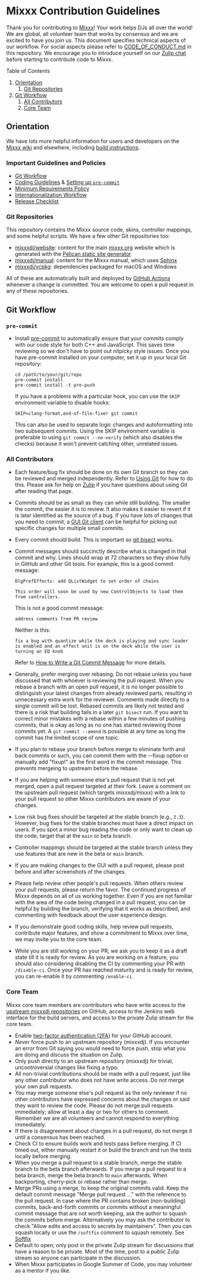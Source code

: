 # Mixxx Contribution Guidelines

Thank you for contributing to [Mixxx](https://mixxx.org/)! Your work helps DJs all over the world! We are global, all volunteer team that works by consensus and we are excited to have you join us. This document specifies technical aspects of our workflow. For social aspects please refer to [CODE_OF_CONDUCT.md](https://github.com/mixxxdj/mixxx/blob/main/CODE_OF_CONDUCT.md) in this repository. We encourage you to introduce yourself on our [Zulip chat](https://mixxx.zulipchat.com/) before starting to contribute code to Mixxx.

Table of Contents

1. [Orientation](#orientation)
   1. [Git Repositories](#git-repositories)
2. [Git Workflow](#git-workflow)
   1. [All Contributors](#all-contributors)
   2. [Core Team](#core-team)

## Orientation

We have lots more helpful information for users and developers on the [Mixxx wiki](https://github.com/mixxxdj/mixxx/wiki) and elsewhere, including [build instructions](https://github.com/mixxxdj/mixxx/wiki#compile-mixxx-from-source-code).

### Important Guidelines and Policies

* [Git Workflow](#git-workflow)
* [Coding Guidelines](https://github.com/mixxxdj/mixxx/wiki/Coding-Guidelines) & [Setting up `pre-commit`](#pre-commit)
* [Minimum Requirements Policy](https://github.com/mixxxdj/mixxx/wiki/Coding-Guidelines)
* [Internationalization Workflow](https://github.com/mixxxdj/mixxx/wiki/Internationalization)
* [Release Checklist](https://github.com/mixxxdj/mixxx/wiki/Release-Checklist-2.5.0)

### Git Repositories

This repository contains the Mixxx source code, skins, controller mappings, and some helpful scripts. We have a few other Git repositories too:

* [mixxxdj/website](https://github.com/mixxxdj/website): content for the main [mixxx.org](https://mixxx.org/) website which is generated with the [Pelican static site generator](https://getpelican.com/)
* [mixxxdj/manual](https://github.com/mixxxdj/manual): content for the Mixxx manual, which uses [Sphinx](https://www.sphinx-doc.org/)
* [mixxxdj/vcpkg](https://github.com/mixxxdj/vcpkg): dependencies packaged for macOS and Windows

All of these are automatically built and deployed by [GitHub Actions](https://github.com/features/actions) whenever a change is committed. You are welcome to open a pull request in any of these repositories.

## Git Workflow

### `pre-commit`

* Install [pre-commit](https://pre-commit.com/#install) to automatically ensure that your commits comply with our code style for both C++ and JavaScript. This saves time reviewing so we don't have to point out nitpicky style issues. Once you have pre-commit installed on your computer, set it up in your local Git repository:

      cd /path/to/your/git/repo
      pre-commit install
      pre-commit install -t pre-push

  If you have a problems with a particular hook, you can use the `SKIP` environment variable to disable hooks:

      SKIP=clang-format,end-of-file-fixer git commit

  This can also be used to separate logic changes and autoformatting into two subsequent commits. Using the SKIP environment variable is preferable to using `git commit --no-verify` (which also disables the checks) because it won't prevent catching other, unrelated issues.

### All Contributors

* Each feature/bug fix should be done on its own Git branch so they can be reviewed and merged independently. Refer to [Using Git](https://github.com/mixxxdj/mixxx/wiki/using-git) for how to do this. Please ask for help on [Zulip](https://mixxx.zulipchat.com/) if you have questions about using Git after reading that page.
* Commits should be as small as they can while still building. The smaller the commit, the easier it is to review. It also makes it easier to revert if it is later identified as the source of a bug. If you have lots of changes that you need to commit, a [GUI Git client](https://git-scm.com/downloads/guis) can be helpful for picking out specific changes for multiple small commits.
* Every commit should build. This is important so [git bisect](https://git-scm.com/book/en/v2/Git-Tools-Debugging-with-Git#_binary_search) works.
* Commit messages should succinctly describe what is changed in that commit and why. Lines should wrap at 72 characters so they show fully in GitHub and other Git tools. For example, this is a good commit message:

      DlgPrefEffects: add QListWidget to set order of chains

      This order will soon be used by new ControlObjects to load them
      from controllers.

  This is not a good commit message:

      address comments from PR review

  Neither is this:

      fix a bug with quantize while the deck is playing and sync leader is enabled and an effect unit is on the deck while the user is turning an EQ knob

  Refer to [How to Write a Git Commit Message](https://chris.beams.io/posts/git-commit/) for more details.

* Generally, prefer merging over rebasing. Do not rebase unless you have discussed that with whoever is reviewing the pull request. When you rebase a branch with an open pull request, it is no longer possible to distinguish your latest changes from already reviewed parts, resulting in unnecessary extra work for the reviewer. Comments made directly to a single commit will be lost. Rebased commits are likely not tested and there is a risk that building fails in a later `git bisect` run. If you want to correct minor mistakes with a rebase within a few minutes of pushing commits, that is okay as long as no one has started reviewing those commits yet. A `git commit --amend` is possible at any time as long the commit has the limited scope of one topic.
* If you plan to rebase your branch before merge to eliminate forth and back commits or such, you can commit them with the --fixup option or manually add "fixup!" as the first word in the commit message. This prevents mergeing to upstream before the rebase.
* If you are helping with someone else's pull request that is not yet merged, open a pull request targeted at their fork. Leave a comment on the upstream pull request (which targets mixxxdj/mixxx) with a link to your pull request so other Mixxx contributors are aware of your changes.
* Low risk bug fixes should be targeted at the stable branch (e.g., `2.3`). However, bug fixes for the stable branches must have a direct impact on users. If you spot a minor bug reading the code or only want to clean up the code, target that at the `main` or beta branch.
* Controller mappings should be targeted at the stable branch unless they use features that are new in the beta or `main` branch.
* If you are making changes to the GUI with a pull request, please post before and after screenshots of the changes.
* Please help review other people's pull requests. When others review your pull requests, please return the favor. The continued progress of Mixxx depends on all of us working together. Even if you are not familiar with the area of the code being changed in a pull request, you can be helpful by building the branch, verifying that it works as described, and commenting with feedback about the user experience design.
* If you demonstrate good coding skills, help review pull requests, contribute major features, and show a commitment to Mixxx over time, we may invite you to the core team.
* While you are still working on your PR, we ask you to keep it as a draft state till it is ready for review. As you are working on a feature, you should also considering disabling the CI by commenting your PR with `/disable-ci`. Once your PR has reached maturity and is ready for review, you can re-enable it by commenting `/enable-ci`.

### Core Team

Mixxx core team members are contributors who have write access to the [upstream mixxxdj repositories](https://github.com/mixxxdj/) on GitHub, access to the Jenkins web interface for the build servers, and access to the private Zulip stream for the core team.

* Enable [two-factor authentication (2FA)](https://help.github.com/en/github/authenticating-to-github/securing-your-account-with-two-factor-authentication-2fa) for your GitHub account.
* _Never_ force push to an upstream repository (mixxxdj). If you encounter an error from Git saying you would need to force push, stop what you are doing and discuss the situation on Zulip.
* Only push directly to an upstream repository (mixxxdj) for trivial, uncontroversial changes like fixing a typo.
* All non-trivial contributions should be made with a pull request, just like any other contributor who does not have write access. Do not merge your own pull requests.
* You may merge someone else's pull request as the only reviewer if no other contributors have expressed concerns about the changes or said they want to review the code. Please do not merge pull requests immediately; allow at least a day or two for others to comment. Remember we are all volunteers and cannot respond to everything immediately.
* If there is disagreement about changes in a pull request, do not merge it until a consensus has been reached.
* Check CI to ensure builds work and tests pass before merging. If CI timed out, either manually restart it or build the branch and run the tests locally before merging.
* When you merge a pull request to a stable branch, merge the stable branch to the beta branch afterwards. If you merge a pull request to a beta branch, merge the beta branch to `main` afterwards. When backporting, cherry-pick or rebase rather than merge.
* Merge PRs using a merge, to keep the original commits valid. Keep the default commit message "Merge pull request ..." with the reference to the pull request. In case where the PR contains broken (non-building) commits, back-and-forth commits or commits without a meaningful commit message that are not worth keeping, ask the author to squash the commits before merge. Alternatively you may ask the contributor to check "Allow edits and access to secrets by maintainers". Then you can squash locally or use the `/softfix` comment to squash remotely. See [Softfix](https://github.com/daschuer/softfix/?tab=readme-ov-file#softfix-a-pull-request)
* Default to open; only post in the private Zulip stream for discussions that have a reason to be private. Most of the time, post to a public Zulip stream so anyone can participate in the discussion.
* When Mixxx participates in Google Summer of Code, you may volunteer as a mentor if you like.
